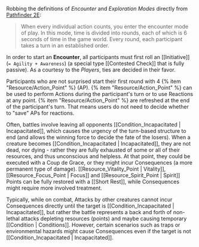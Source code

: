 Robbing the definitions of _Encounter_ and _Exploration Modes_ directly from [Pathfinder 2E](https://2e.aonprd.com):

> When every individual action counts, you enter the encounter mode of play. In this mode, time is divided into rounds, each of which is 6 seconds of time in the game world. Every round, each participant takes a turn in an established order.

In order to start an **Encounter**, all participants must first roll an [[Initiative]] (`= Agility + Awareness`) (a special type [[Contested Check]] that is fully passive). As a courtesy to the _Players_, ties are decided in their favor.

Participants who are not surprised start their first round with 4 {% item "Resource/Action_Point" %} (AP). {% item "Resource/Action_Point" %} can be used to perform Actions during the participant's turn or to use Reactions at any point. {% item "Resource/Action_Point" %} are refreshed at the end of the participant's turn. That means users do not need to decide whether to "save" APs for reactions.

Often, battles involve leaving all opponents [[Condition_Incapacitated | Incapacitated]], which causes the urgency of the turn-based structure to end (and allows the winning force to decide the fate of the losers). When a creature becomes [[Condition_Incapacitated | Incapacitated]], they are not dead, nor dying - rather they are fully exhausted of some or all of their resources, and thus unconscious and helpless. At that point, they could be executed with a Coup de Grace, or they might incur Consequences (a more permanent type of damage). [[Resource_Vitality_Point | Vitality]], [[Resource_Focus_Point | Focus]] and [[Resource_Spirit_Point | Spirit]] Points can be fully restored with a [[Short Rest]], while Consequences might require more involved treatment.

Typically, while on combat, Attacks by other creatures cannot incur Consequences directly until the target is [[Condition_Incapacitated | Incapacitated]], but rather the battle represents a back and forth of non-lethal attacks depleting resources (points) and maybe causing temporary [[Condition | Conditions]]. However, certain scenarios such as traps or environmental hazards might cause Consequences even if the target is not [[Condition_Incapacitated | Incapacitated]].
